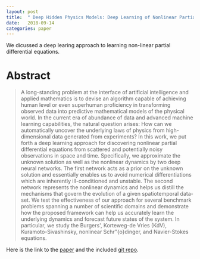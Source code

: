 ```yaml
---
layout: post
title:  " Deep Hidden Physics Models: Deep Learning of Nonlinear Partial Differential Equations"
date:   2018-09-14
categories: paper
---
```


We dicussed a deep learing approach to learning non-linear partial differential equations.

# Abstract

> A long-standing problem at the interface of artificial intelligence and applied mathematics is to devise an algorithm capable of achieving human level or even superhuman proficiency in transforming observed data into predictive mathematical models of the physical world. In the current era of abundance of data and advanced machine learning capabilities, the natural question arises: How can we automatically uncover the underlying laws of physics from high-dimensional data generated from experiments? In this work, we put forth a deep learning approach for discovering nonlinear partial differential equations from scattered and potentially noisy observations in space and time. Specifically, we approximate the unknown solution as well as the nonlinear dynamics by two deep neural networks. The first network acts as a prior on the unknown solution and essentially enables us to avoid numerical differentiations which are inherently ill-conditioned and unstable. The second network represents the nonlinear dynamics and helps us distill the mechanisms that govern the evolution of a given spatiotemporal data-set. We test the effectiveness of our approach for several benchmark problems spanning a number of scientific domains and demonstrate how the proposed framework can help us accurately learn the underlying dynamics and forecast future states of the system. In particular, we study the Burgers', Korteweg-de Vries (KdV), Kuramoto-Sivashinsky, nonlinear Schr\"{o}dinger, and Navier-Stokes equations. 


Here is the link to the [paper] and the included [git repo].


[paper]: https://arxiv.org/abs/1801.06637
[git repo]: https://github.com/maziarraissi/DeepHPMs
